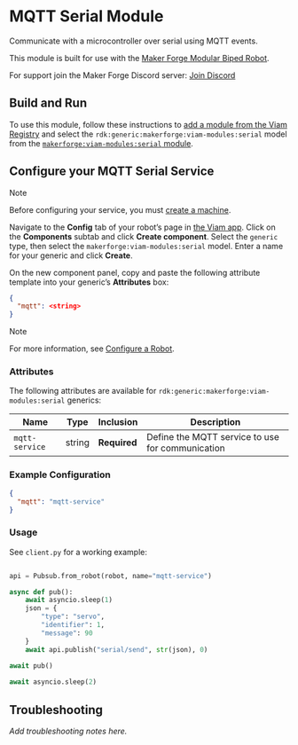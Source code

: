 # MQTT Serial Module

Communicate with a microcontroller over serial using MQTT events.

This module is built for use with the [Maker Forge Modular Biped Robot](https://github.com/makerforgetech/modular-biped).

For support join the Maker Forge Discord server: [Join Discord](https://bit.ly/makerforge-community)

## Build and Run

To use this module, follow these instructions to [add a module from the Viam Registry](https://docs.viam.com/registry/configure/#add-a-modular-resource-from-the-viam-registry) and select the `rdk:generic:makerforge:viam-modules:serial` model from the [`makerforge:viam-modules:serial` module](https://app.viam.com/module/rdk/makerforge:viam-modules:serial).

## Configure your MQTT Serial Service

> [!NOTE]  
> Before configuring your service, you must [create a machine](https://docs.viam.com/manage/fleet/machines/#add-a-new-machine).

Navigate to the **Config** tab of your robot’s page in [the Viam app](https://app.viam.com/).
Click on the **Components** subtab and click **Create component**.
Select the `generic` type, then select the `makerforge:viam-modules:serial` model. 
Enter a name for your generic and click **Create**.

On the new component panel, copy and paste the following attribute template into your generic’s **Attributes** box:

```json
{
  "mqtt": <string>
}
```

> [!NOTE]  
> For more information, see [Configure a Robot](https://docs.viam.com/manage/configuration/).

### Attributes

The following attributes are available for `rdk:generic:makerforge:viam-modules:serial` generics:

| Name | Type | Inclusion | Description |
| ---- | ---- | --------- | ----------- |
| `mqtt-service` | string | **Required** |  Define the MQTT service to use for communication |

### Example Configuration

```json
{
  "mqtt": "mqtt-service"
}
```

### Usage

See `client.py` for a working example:
  
```python

api = Pubsub.from_robot(robot, name="mqtt-service")

async def pub():
    await asyncio.sleep(1)
    json = {
        "type": "servo",
        "identifier": 1,
        "message": 90
    }
    await api.publish("serial/send", str(json), 0)

await pub()
    
await asyncio.sleep(2)
```

## Troubleshooting

_Add troubleshooting notes here._
